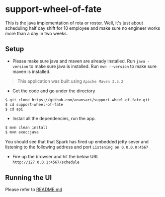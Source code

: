 # support-wheel-of-fate
This is the java implementation of rota or roster. Well, it's just about scheduling half day shift for 10 employee and make sure no engineer works more than a day in two weeks.

## Setup
- Please make sure java and maven are already installed. Run `java -version` to make sure java is installed. Run `mvn --version` to make sure maven is installed.

> This application was built using `Apache Maven 3.5.2`

- Get the code and go under the directory
```sh
$ git clone https://github.com/anansari/support-wheel-of-fate.git
$ cd support-wheel-of-fate
$ cd api
```
- Install all the dependencies, run the app.
```sh
$ mvn clean install
$ mvn exec:java
```

You should see that that Spark has fired up embedded jetty sever and listening to the following address and port
`Listening on 0.0.0.0:4567`

- Fire up the browser and hit the below URL
`http://127.0.0.1:4567/schedule`

## Running the UI
Please refer to [README.md](swof-ui/README.md)
